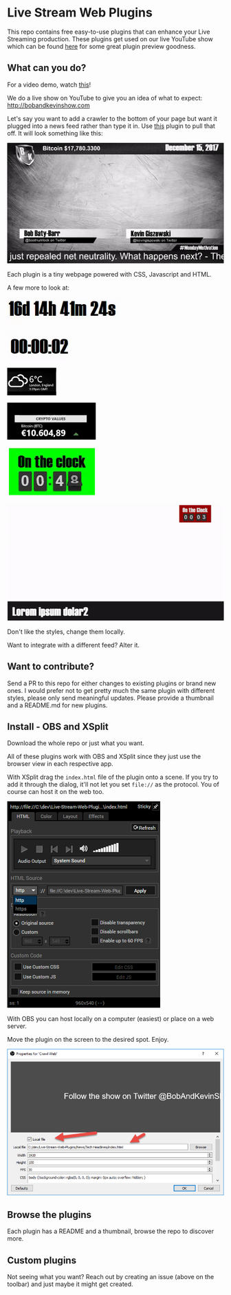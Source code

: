 # Live Stream Web Plugins

This repo contains free easy-to-use plugins that can enhance your Live Streaming production. These plugins get used on our live YouTube show which can be found [here](https://www.youtube.com/watch?v=1gnFUAa89ns) for some great plugin preview goodness.

## What can you do? 

For a video demo, watch [this](https://www.youtube.com/watch?v=ZMJpKGmxdB0)!

We do a live show on YouTube to give you an idea of what to expect: http://bobandkevinshow.com

Let's say you want to add a crawler to the bottom of your page but want it plugged into a news feed rather than type it in. Use [this](/News/Tech%20Headlines%20Mashup) plugin to pull that off. It will look something like this:

[![Crawl](News/Tech%20Headlines/img/thumb.gif)](/News/Tech%20Headlines%20Mashup)

Each plugin is a tiny webpage powered with CSS, Javascript and HTML. 

A few more to look at:

[![thumb](Date%20and%20Time/Countdown%20Timer/img/thumb.gif)](Date%20and%20Time/Countdown%20Timer)

[![thumb](Date%20and%20Time/Timer%20Up/img/thumb.gif)](Date%20and%20Time/Timer%20Up)

[![thumb](News/Weather/img/thumb.gif)](News/Weather)

[![thumb](/News/CryptoRates/img/thumb.gif)](News/CryptoRates)

[![thumb](/Date%20and%20Time/OnTheClock/img/thumb2.gif)](/Date%20and%20Time/OnTheClock)

[![thumb](/Date%20and%20Time/OnTheClock%20Playlist/img/thumb.gif)](/Date%20and%20Time/OnTheClock%20Playlist)

Don't like the styles, change them locally.

Want to integrate with a different feed? Alter it.

## Want to contribute?

Send a PR to this repo for either changes to existing plugins or brand new ones. I would prefer not to get pretty much the same plugin with different styles, please only send meaningful updates. Please provide a thumbnail and a README.md for new plugins.

## Install - OBS and XSplit

Download the whole repo or just what you want. 

All of these plugins work with OBS and XSplit since they just use the browser view in each respective app. 

With XSplit drag the `index.html` file of the plugin onto a scene. If you try to add it through the dialog, it'll not let you set `file://` as the protocol. You of course can host it on the web too.

![xsplit](img/xsplit-install.png)

With OBS you can host locally on a computer (easiest) or place on a web server.

Move the plugin on the screen to the desired spot. Enjoy.

![xsplit](img/obs-install.png)

## Browse the plugins

Each plugin has a README and a thumbnail, browse the repo to discover more.

## Custom plugins

Not seeing what you want? Reach out by creating an issue (above on the toolbar) and just maybe it might get created.
